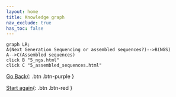 ```yaml
---
layout: home
title: Knowledge graph
nav_exclude: true
has_toc: false
---
```

```mermaid
graph LR;
A(Next Generation Sequencing or assembled sequences?)-->B(NGS)
A-->C(Assembled sequences)
click B "5_ngs.html"
click C "5_assembled_sequences.html"
```


[Go Back](3_open_data.html){: .btn .btn-purple }

[Start again](../index.html){: .btn .btn-red }